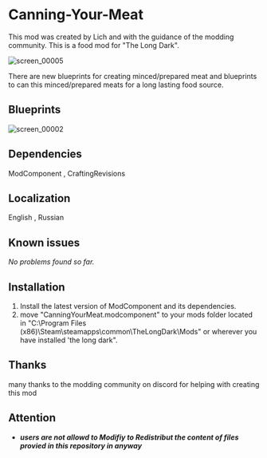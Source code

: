 # Canning-Your-Meat
This mod was created by Lich and with the guidance of the modding community. This is a food mod for "The Long Dark".

![screen_00005](https://github.com/user-attachments/assets/7aa94215-edfb-4c1e-adaa-3a88fcf2dbbc)


There are new blueprints for creating minced/prepared meat and blueprints to can this minced/prepared meats for a long lasting food source.

## Blueprints

![screen_00002](https://github.com/user-attachments/assets/c0ec4985-e36d-40c0-b729-63a72ded0b58)


## Dependencies
ModComponent , CraftingRevisions
## Localization
English , Russian
## Known issues
*No problems found so far.*
## Installation
1. Install the latest version of ModComponent and its dependencies.
2. move "CanningYourMeat.modcomponent" to your mods folder located in "C:\Program Files (x86)\Steam\steamapps\common\TheLongDark\Mods" or wherever you have installed 'the long dark".
## Thanks
many thanks to the modding community on discord for helping with creating this mod
## Attention
- ***users are not allowd to Modifiy to Redistribut the content of files provied in this repository in anyway***
